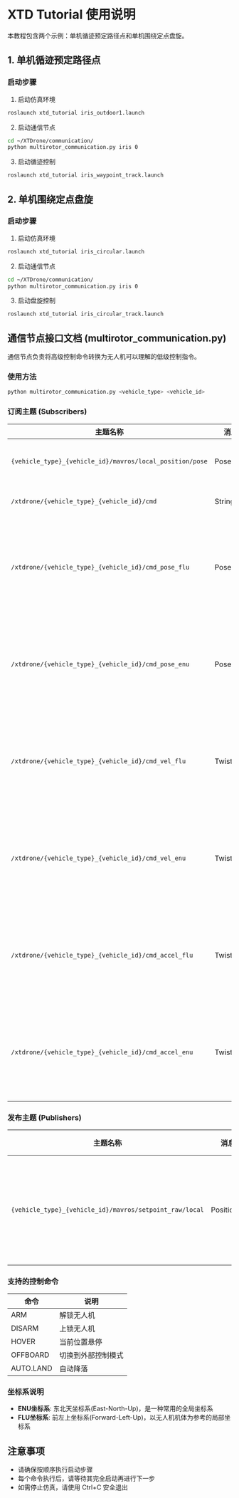# XTD Tutorial 使用说明

本教程包含两个示例：单机循迹预定路径点和单机围绕定点盘旋。

## 1. 单机循迹预定路径点

### 启动步骤

1. 启动仿真环境
```bash
roslaunch xtd_tutorial iris_outdoor1.launch
```

2. 启动通信节点
```bash
cd ~/XTDrone/communication/
python multirotor_communication.py iris 0
```

3. 启动循迹控制
```bash
roslaunch xtd_tutorial iris_waypoint_track.launch
```

## 2. 单机围绕定点盘旋

### 启动步骤

1. 启动仿真环境
```bash
roslaunch xtd_tutorial iris_circular.launch
```

2. 启动通信节点
```bash
cd ~/XTDrone/communication/
python multirotor_communication.py iris 0
```

3. 启动盘旋控制
```bash
roslaunch xtd_tutorial iris_circular_track.launch
```

## 通信节点接口文档 (multirotor_communication.py)

通信节点负责将高级控制命令转换为无人机可以理解的低级控制指令。

### 使用方法

```bash
python multirotor_communication.py <vehicle_type> <vehicle_id>
```

### 订阅主题 (Subscribers)

| 主题名称 | 消息类型 | 说明 |
|---------|---------|------|
| `{vehicle_type}_{vehicle_id}/mavros/local_position/pose` | PoseStamped | 获取当前位置信息 |
| `/xtdrone/{vehicle_type}_{vehicle_id}/cmd` | String | 接收控制命令 |
| `/xtdrone/{vehicle_type}_{vehicle_id}/cmd_pose_flu` | Pose | 接收前左上(FLU)坐标系下的位置命令 |
| `/xtdrone/{vehicle_type}_{vehicle_id}/cmd_pose_enu` | Pose | 接收东北上(ENU)坐标系下的位置命令 |
| `/xtdrone/{vehicle_type}_{vehicle_id}/cmd_vel_flu` | Twist | 接收前左上(FLU)坐标系下的速度命令 |
| `/xtdrone/{vehicle_type}_{vehicle_id}/cmd_vel_enu` | Twist | 接收东北上(ENU)坐标系下的速度命令 |
| `/xtdrone/{vehicle_type}_{vehicle_id}/cmd_accel_flu` | Twist | 接收前左上(FLU)坐标系下的加速度命令 |
| `/xtdrone/{vehicle_type}_{vehicle_id}/cmd_accel_enu` | Twist | 接收东北上(ENU)坐标系下的加速度命令 |

### 发布主题 (Publishers)

| 主题名称 | 消息类型 | 说明 |
|---------|---------|------|
| `{vehicle_type}_{vehicle_id}/mavros/setpoint_raw/local` | PositionTarget | 发布目标运动控制指令 |

### 支持的控制命令

| 命令 | 说明 |
|-----|------|
| ARM | 解锁无人机 |
| DISARM | 上锁无人机 |
| HOVER | 当前位置悬停 |
| OFFBOARD | 切换到外部控制模式 |
| AUTO.LAND | 自动降落 |

### 坐标系说明

- **ENU坐标系**: 东北天坐标系(East-North-Up)，是一种常用的全局坐标系
- **FLU坐标系**: 前左上坐标系(Forward-Left-Up)，以无人机机体为参考的局部坐标系

## 注意事项

- 请确保按顺序执行启动步骤
- 每个命令执行后，请等待其完全启动再进行下一步
- 如需停止仿真，请使用 Ctrl+C 安全退出


